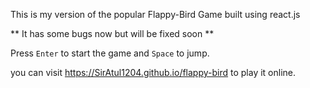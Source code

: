 This is my version of the popular Flappy-Bird Game built using react.js

** It has some bugs now but will be fixed soon **

Press `Enter` to start the game and `Space` to jump.

you can visit https://SirAtul1204.github.io/flappy-bird to play it online.
